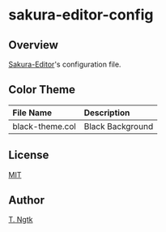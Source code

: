 # sakura-editor-config

## Overview
[Sakura-Editor](http://sakura-editor.sourceforge.net/)'s configuration file.

## Color Theme
| File Name       | Description      |
|:----------------|:-----------------|
| black-theme.col | Black Background |

## License
[MIT](https://github.com/ngtkt0909/sakura-editor-config/blob/master/LICENSE)

## Author
[T. Ngtk](https://github.com/ngtkt0909)
